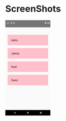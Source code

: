 # ScreenShots

<img src="https://github.com/ArunKumarVallal99/ListViews/blob/master/Screenshots/Screenshot_1606394327.png" height="300">